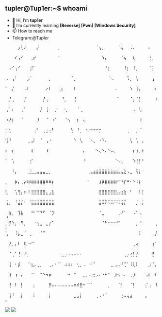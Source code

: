 ## tupler@Tup1er:~$ whoami
- 👋 Hi, I’m **tup1er**
- 🌱 I’m currently learning **[Reverse]** **[Pwn]** **[Windows Security]**
- 📫 How to reach me 
- Telegram:@Tupler

⠀⠀⠀⠀⡰⢃⠜⠀⠀⠀⡜⠀⠀⠀⠀⠀⠀⡀⠀⠀⠀⠀⠀⠀⠀⠀⠀⠀⠀⠈⢢⡀⠀⠀⠀⠀⠈⢧⠀⠀⠨⠄⠀⠀⠀⠀⠆⠀⠀⠀
⠀⠀⠀⠎⢠⠊⠀⠀⢀⡞⠀⠀⠀⠀⠀⠀⠀⠁⠀⠀⠀⠀⠀⠀⠀⠀⠀⠀⠀⠀⠀⠱⡄⠀⠀⠀⠀⠈⢦⠀⠀⢇⠀⠀⠀⠀⢘⡀⠀⠀
⠀⠠⠊⢠⠊⠀⠀⠀⡼⠁⠀⠀⠀⠀⠀⠀⠀⠀⠀⠀⠀⠀⠀⠀⠀⠀⠀⠀⠀⠀⠀⠀⠘⡆⠀⠀⠀⠀⠸⡆⠀⠸⡀⠀⠀⠀⠈⡅⠀⠀
⠠⠀⢠⠃⠀⠀⠀⡰⠁⠀⠀⠀⠀⠀⡀⠀⠀⠀⠀⠀⠀⠈⡀⠀⠀⠀⠀⠀⠀⠀⠀⠀⠀⠈⠢⠀⠀⠀⠀⠹⡀⠀⢣⠀⠀⠀⠀⢰⠀⠀
⠁⠀⡌⠀⠀⠀⠠⠇⠀⠀⠀⠀⠀⠔⠇⠀⠀⢀⡆⠀⠀⠀⠇⠀⠀⠀⠀⠀⠀⠀⠀⠀⠀⠀⠀⠠⠀⠀⠀⠀⠱⠀⢸⡄⠀⠀⠀⠀⠆⠀
⠀⡘⢀⠀⠀⠀⡘⠀⠀⠀⠀⠀⡜⢠⠀⠀⠀⠀⠘⡀⠀⠀⢸⠀⠀⠀⠀⠀⠀⠀⠀⠀⠀⠀⠀⠀⠁⠀⠀⠀⠈⡄⠈⡇⠀⠀⠀⠀⠰⠀
⢠⠁⠆⠀⠀⢀⠁⠀⠀⠀⠀⡜⠀⢸⠀⠀⡐⠀⠀⢂⠀⠀⠀⠈⢀⠀⠀⠀⠀⠀⠀⠀⠀⠀⠀⠀⠀⠀⠀⠀⠀⠠⠀⢣⠀⠀⠀⠀⠀⠀
⠰⡜⡆⠀⠀⠈⠀⠀⠀⠀⡸⠀⠀⠈⠀⠰⠁⠀⠀⠈⢢⠀⠀⡆⠀⢄⠀⠀⠀⠀⠀⠀⠀⠀⠀⠀⠀⠀⠀⠀⠀⠀⠀⢸⠀⠀⠀⠀⠀⠀
⡆⢆⠀⠀⠀⠀⠀⠀⠀⢠⠃⠀⢀⣠⢤⠇⠀⠀⠀⠀⠀⢣⠀⠸⡀⠀⠢⠒⠒⠒⡒⠀⠀⠀⠀⠀⠀⠀⠀⢀⠀⠀⡀⠈⠀⠀⠀⠀⠀⠀
⢻⠘⠀⠀⠀⠀⠀⢀⢠⠇⠀⠈⠀⢠⠐⠀⠀⠀⠀⠀⠀⠀⠑⠀⢣⠀⠀⠑⢄⠀⠐⠑⠄⠀⠀⠀⠀⠀⠀⠀⢣⠀⢡⠀⡄⠀⠀⠀⠀⠀
⡆⠀⡆⠀⠀⠀⠀⠀⢸⠀⠀⠀⠀⠸⠀⠀⠀⠀⠀⠀⠀⠀⠀⠀⠀⡄⠀⠀⠀⠑⢄⠑⠄⠑⠤⡀⠀⠀⠀⠀⠀⡆⢸⡀⡇⠀⠀⠀⠀⠀
⠁⠀⢡⠀⠀⠀⠀⠀⡎⠀⠀⠀⠀⠀⠀⠀⠀⠀⠀⠀⠀⠀⠀⠀⠀⠘⠀⠀⠀⠀⠀⠀⠀⠀⠀⠈⠢⢄⠀⠀⠀⠱⢸⡇⠃⠀⠀⠀⠀⠀
⠀⠀⠘⡄⠀⠀⠀⢀⣃⣀⣤⣤⣤⣀⡀⠀⠀⠀⠀⠀⠀⠀⠀⠀⠀⠀⠀⣠⣴⣾⣿⣿⣷⣷⣷⣶⣦⣤⣕⠠⣀⠀⢻⡇⠀⠀⠀⠀⠀⠀
⡀⠀⠀⡷⡄⢀⡴⢿⢿⣿⣿⣿⣿⠿⠿⡆⠀⠀⠀⠀⠀⠀⠀⠀⠀⠀⠈⠀⠀⠀⣸⡿⣿⣿⣿⣿⠋⠙⡏⠛⠂⠑⠨⡇⠀⠀⠀⠀⠀⠀
⣇⠀⠀⢡⢻⡄⠶⠸⢸⣿⣿⣿⣿⣄⣠⣧⠀⠀⠀⠀⠀⠀⠀⠀⠀⠀⠀⠀⠀⠀⣿⣿⣿⣿⣿⣿⣤⣶⣷⠀⠃⠀⠀⠇⡇⠀⠀⠀⠀⠀
⢹⡀⠀⠘⣼⡎⠂⠀⢻⣿⣿⣿⣿⣿⣿⣿⠀⠀⠀⠀⠀⠀⠀⠀⠀⠀⠀⠀⠀⠀⣿⠿⠟⠻⠿⠛⠻⢿⡏⠀⠀⠀⡘⠀⡇⠀⠀⠀⠀⠀
⠀⣷⡀⠀⢹⣧⠀⠀⠘⠃⠉⠙⠋⠀⠈⡹⠀⠀⠀⠀⠀⠀⠀⠀⠀⠀⠀⠀⠀⠀⠈⣀⠀⠀⠀⠀⢀⠜⠁⠀⠀⠠⠁⢠⠀⠀⠀⠀⠀⡘
⡀⡿⠱⡄⠀⠻⡀⠀⠀⠐⢦⣀⠀⣀⡴⠁⠀⠀⠀⠀⠀⠀⠀⠀⠀⠀⠀⠀⠀⠀⠀⠈⠓⠒⠒⠒⠋⠀⠀⠀⠀⠀⡀⠘⠀⠀⠀⠀⢀⠆
⢡⠀⠀⠸⡦⣀⠈⠀⡀⠀⠀⠈⠉⠀⠀⠀⠀⠀⠀⠀⠀⠀⠀⠀⠀⠀⠀⠀⠀⠀⠀⠀⠀⠀⠀⠀⠀⠀⠀⠀⠀⠀⠀⠇⠀⠀⠀⠀⡜⠀
⠀⡜⡀⡄⠇⠀⢯⠐⠊⠁⠀⠀⠀⠀⠀⠀⠀⠀⠀⠀⠀⠀⠀⠀⠀⠀⠀⠀⠀⠀⠀⠀⠀⠀⠀⠀⠀⠀⠀⠀⠀⢀⢴⠀⠀⠀⠀⢰⠁⠀
⠀⠈⢀⠁⢸⠀⠸⡄⠀⠀⠀⠀⠀⠀⠀⠀⠀⠀⣀⡠⠤⠤⠤⠤⠄⠀⠀⠀⠀⠀⠀⠀⠀⠀⠀⠀⠀⠀⢀⡠⢴⡇⡜⠀⠀⠀⠀⣿⠀⠀
⠀⢸⠀⠂⡾⠀⠀⠈⢲⡤⢀⡀⠀⠀⢀⠄⠂⠉⠀⠴⠶⠆⠀⢂⡀⠠⠀⠒⠉⠀⠀⠀⠀⠀⣀⢠⠤⠚⢉⠁⠸⢇⠇⠀⠀⠀⡰⠈⡄⠀
⠀⢸⠀⢰⠀⡄⠀⠀⠈⠁⠀⠉⠑⠲⡶⠀⠀⠀⠀⠀⠒⠀⠉⠀⠀⣀⡀⠄⣒⡠⠄⠐⠒⠉⠀⣸⢢⠀⠄⠀⢀⡸⠀⠀⠀⢠⡇⠀⠇⠀
⠀⢸⠀⠇⠀⡇⠀⠀⠀⡄⠀⠀⠀⠀⡿⠤⠤⠤⠤⠤⠤⠤⠶⠾⣿⠒⠈⠉⠀⠀⠀⠀⠀⡀⠀⠀⠈⡇⠀⠀⠈⡇⠀⠀⠀⡌⢠⠀⠸⠀
⠀⢸⠘⠀⠀⡇⠀⠀⠀⠇⠀⠀⠀⠀⡇⠀⠀⠀⠀⠀⠀⠀⣀⣠⡇⠀⠀⠀⠀⢀⠠⠐⠈⠀⠀⠀⠀⢐⠤⢤⣴⠀⠀⠀⠀⡄⠀⠀⠀⠆

<img src="https://github-readme-streak-stats.herokuapp.com/?user=Tupler&theme=light" />
<img src="https://github-readme-stats.vercel.app/api?username=Tupler&show_icons=true&hide_border=false&count_private=false&include_all_commits=true" />
<!---
Tupler/Tupler is a ✨ special ✨ repository because its `README.md` (this file) appears on your GitHub profile.
You can click the Preview link to take a look at your changes.
--->
